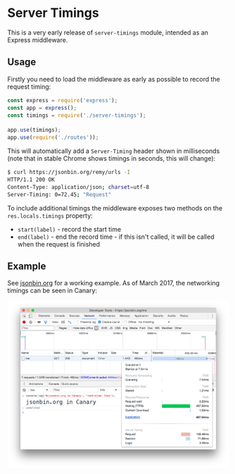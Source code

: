 # Server Timings

This is a very early release of `server-timings` module, intended as an Express middleware.

## Usage

Firstly you need to load the middleware as early as possible to record the request timing:

```js
const express = require('express');
const app = express();
const timings = require('./server-timings');

app.use(timings);
app.use(require('./routes'));
```

This will automatically add a `Server-Timing` header shown in milliseconds (note that in stable Chrome shows timings in seconds, this will change):

```bash
$ curl https://jsonbin.org/remy/urls -I
HTTP/1.1 200 OK
Content-Type: application/json; charset=utf-8
Server-Timing: 0=72.45; "Request"
```

To include additional timings the middleware exposes two methods on the `res.locals.timings` property:

- `start(label)` - record the start time
- `end(label)` - end the record time - if this isn't called, it will be called when the request is finished

## Example

See [jsonbin.org](https://jsonbin.org) for a working example. As of March 2017, the networking timings can be seen in Canary:

![Screenshot](.github/screenshot.png)
